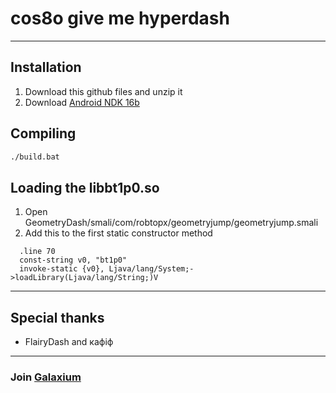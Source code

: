 # cos8o give me hyperdash
---

## Installation
1. Download this github files and unzip it
2. Download [Android NDK 16b](https://developer.android.com/ndk/downloads/older_releases)

## Compiling
```sh
./build.bat
```

## Loading the libbt1p0.so
1. Open GeometryDash/smali/com/robtopx/geometryjump/geometryjump.smali
2. Add this to the first static constructor method
```
  .line 70
  const-string v0, "bt1p0"
  invoke-static {v0}, Ljava/lang/System;->loadLibrary(Ljava/lang/String;)V
```

---
## Special thanks
- FlairyDash and кафiф

---
### Join [Galaxium](https://discord.gg/ZV2zDu6JUX)

